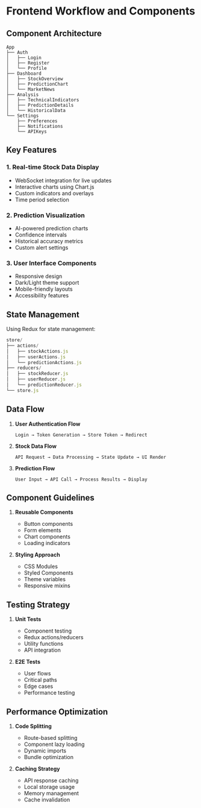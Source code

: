 # Frontend Workflow and Components

## Component Architecture

```
App
├── Auth
│   ├── Login
│   ├── Register
│   └── Profile
├── Dashboard
│   ├── StockOverview
│   ├── PredictionChart
│   └── MarketNews
├── Analysis
│   ├── TechnicalIndicators
│   ├── PredictionDetails
│   └── HistoricalData
└── Settings
    ├── Preferences
    ├── Notifications
    └── APIKeys
```

## Key Features

### 1. Real-time Stock Data Display
- WebSocket integration for live updates
- Interactive charts using Chart.js
- Custom indicators and overlays
- Time period selection

### 2. Prediction Visualization
- AI-powered prediction charts
- Confidence intervals
- Historical accuracy metrics
- Custom alert settings

### 3. User Interface Components
- Responsive design
- Dark/Light theme support
- Mobile-friendly layouts
- Accessibility features

## State Management

Using Redux for state management:
```javascript
store/
├── actions/
│   ├── stockActions.js
│   ├── userActions.js
│   └── predictionActions.js
├── reducers/
│   ├── stockReducer.js
│   ├── userReducer.js
│   └── predictionReducer.js
└── store.js
```

## Data Flow

1. **User Authentication Flow**
   ```
   Login → Token Generation → Store Token → Redirect
   ```

2. **Stock Data Flow**
   ```
   API Request → Data Processing → State Update → UI Render
   ```

3. **Prediction Flow**
   ```
   User Input → API Call → Process Results → Display
   ```

## Component Guidelines

1. **Reusable Components**
   - Button components
   - Form elements
   - Chart components
   - Loading indicators

2. **Styling Approach**
   - CSS Modules
   - Styled Components
   - Theme variables
   - Responsive mixins

## Testing Strategy

1. **Unit Tests**
   - Component testing
   - Redux actions/reducers
   - Utility functions
   - API integration

2. **E2E Tests**
   - User flows
   - Critical paths
   - Edge cases
   - Performance testing

## Performance Optimization

1. **Code Splitting**
   - Route-based splitting
   - Component lazy loading
   - Dynamic imports
   - Bundle optimization

2. **Caching Strategy**
   - API response caching
   - Local storage usage
   - Memory management
   - Cache invalidation
